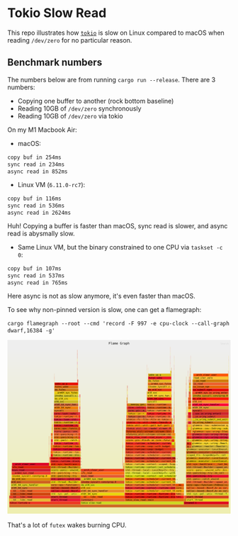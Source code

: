 # Tokio Slow Read

This repo illustrates how [`tokio`](https://tokio.rs/) is slow on Linux compared
to macOS when reading `/dev/zero` for no particular reason.

## Benchmark numbers

The numbers below are from running `cargo run --release`. There are 3 numbers:

* Copying one buffer to another (rock bottom baseline)
* Reading 10GB of `/dev/zero` synchronously
* Reading 10GB of `/dev/zero` via tokio

On my M1 Macbook Air:

* macOS:

```
copy buf in 254ms
sync read in 234ms
async read in 852ms
```

* Linux VM (`6.11.0-rc7`):

```
copy buf in 116ms
sync read in 536ms
async read in 2624ms
```

Huh! Copying a buffer is faster than macOS, sync read is slower, and async read
is abysmally slow.

* Same Linux VM, but the binary constrained to one CPU via `taskset -c 0`:

```
copy buf in 107ms
sync read in 537ms
async read in 765ms
```

Here async is not as slow anymore, it's even faster than macOS.

To see why non-pinned version is slow, one can get a flamegraph:

```
cargo flamegraph --root --cmd 'record -F 997 -e cpu-clock --call-graph dwarf,16384 -g'
```

![flamegraph](./flamegraph.svg)

That's a lot of `futex` wakes burning CPU.
